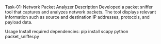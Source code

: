 Task-01: Network Packet Analyzer
Description
Developed a packet sniffer tool that captures and analyzes network packets. The tool displays relevant information such as source and destination IP addresses, protocols, and payload data.

Usage
Install required dependencies:
pip install scapy
python packet_sniffer.py
